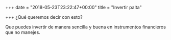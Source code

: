 +++
date = "2018-05-23T23:22:47+00:00"
title = "Invertir palta"

+++
¿Qué queremos decir con esto?

Que puedes invertir de manera sencilla y buena en instrumentos financieros que no manejes.